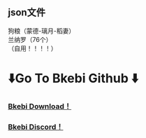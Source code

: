 ## json文件  
狗粮（蒙德-璃月-稻妻）  
兰纳罗（76个）  
（自用！！！！）

# ⬇️Go To Bkebi Github ⬇️

###           [Bkebi Download！](https://github.com/Bkebi-Group/Bkebi-GC-Release)  
###           [Bkebi Discord！](https://discord.com/invite/bkebi)  

